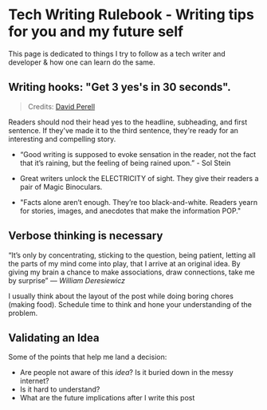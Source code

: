 # Tech Writing Rulebook - Writing tips for you and my future self
<!-- **_Posted on 09 May, 2021_** -->


This page is dedicated to things I try to follow as a tech writer and developer & how one can learn do the same.

## Writing hooks: "Get 3 yes's in 30 seconds".

> Credits: [David Perell](https://twitter.com/david_perell)

Readers should nod their head yes to the headline, subheading, and first sentence.
If they've made it to the third sentence, they're ready for an interesting and compelling story.

- “Good writing is supposed to evoke sensation in the reader, not the fact that it’s raining, but the feeling of being rained upon.” - Sol Stein

- Great writers unlock the ELECTRICITY of sight. They give their readers a pair of Magic Binoculars.

- "Facts alone aren’t enough. They’re too black-and-white. Readers yearn for stories, images, and anecdotes that make the information POP."

## Verbose thinking is necessary

“It’s only by concentrating, sticking to the question, being patient, letting all the parts of my mind come into play, that I arrive at an original idea. By giving my brain a chance to make associations, draw connections, take me by surprise” — _William Deresiewicz_

I usually  think about the layout of the post while doing boring chores (making food). Schedule time to think and hone your understanding of the problem.

## Validating an Idea
Some of the points that help me land a decision:

- Are people not aware of this _idea_? Is it buried down in the messy internet?
- Is it hard to understand?
- What are the future implications after I write this post
